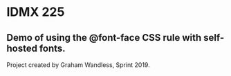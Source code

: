 # IDMX 225 
## Demo of using the @font-face CSS rule with self-hosted fonts.


Project created by Graham Wandless, Sprint 2019.
